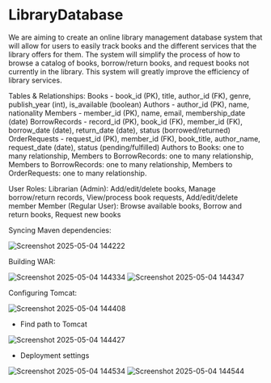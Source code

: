 # LibraryDatabase
We are aiming to create an online library management database system that will allow for users to easily track books and the different services that the library offers for them. The system will simplify the process of how to browse a catalog of books, borrow/return books, and request books not currently in the library. This system will greatly improve the efficiency of library services.

Tables & Relationships:
Books - book_id (PK), title, author_id (FK), genre, publish_year (int), is_available (boolean)
Authors - author_id (PK), name, nationality
Members - member_id (PK), name, email, membership_date (date)
BorrowRecords - record_id (PK), book_id (FK), member_id (FK), borrow_date (date), return_date (date), status (borrowed/returned)
OrderRequests - request_id (PK), member_id (FK), book_title, author_name, request_date (date), status (pending/fulfilled)
Authors to Books: one to many relationship, Members to BorrowRecords: one to many relationship, Members to BorrowRecords: one to many relationship, Members to OrderRequests: one to many relationship.

User Roles:
Librarian (Admin): Add/edit/delete books, Manage borrow/return records, View/process book requests, Add/edit/delete member
Member (Regular User): Browse available books, Borrow and return books, Request new books

Syncing Maven dependencies:

![Screenshot 2025-05-04 144222](https://github.com/user-attachments/assets/04226f17-8f04-4fdd-8a32-ca9ee03e23f4)


Building WAR:

![Screenshot 2025-05-04 144334](https://github.com/user-attachments/assets/5ee22428-dceb-4585-b34d-fa74f016e1fd)
![Screenshot 2025-05-04 144347](https://github.com/user-attachments/assets/2192df24-716f-4d33-bb10-8c63caa8f5cb)


Configuring Tomcat:

![Screenshot 2025-05-04 144408](https://github.com/user-attachments/assets/6ae8a503-8d89-48e7-b013-3a6804c4d7d4)

- Find path to Tomcat

![Screenshot 2025-05-04 144427](https://github.com/user-attachments/assets/ecfb8b29-7864-419e-bf64-22de1b4096cc)

- Deployment settings
  
![Screenshot 2025-05-04 144534](https://github.com/user-attachments/assets/2fc3125d-ed4e-471a-98b7-a571f9f0b1c2)
![Screenshot 2025-05-04 144544](https://github.com/user-attachments/assets/97ce3c7a-37bd-4c0d-98d9-6318657544b0)
